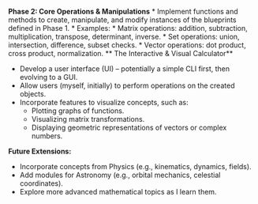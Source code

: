 **Phase 2: Core Operations & Manipulations**
    *   Implement functions and methods to create, manipulate, and modify instances of the blueprints defined in Phase 1.
    *   Examples:
        *   Matrix operations: addition, subtraction, multiplication, transpose, determinant, inverse.
        *   Set operations: union, intersection, difference, subset checks.
        *   Vector operations: dot product, cross product, normalization.
** The Interactive & Visual Calculator**
*   Develop a user interface (UI) – potentially a simple CLI first, then evolving to a GUI.
*   Allow users (myself, initially) to perform operations on the created objects.
*   Incorporate features to visualize concepts, such as:
    *   Plotting graphs of functions.
    *   Visualizing matrix transformations.
    *   Displaying geometric representations of vectors or complex numbers.

**Future Extensions:**
*   Incorporate concepts from Physics (e.g., kinematics, dynamics, fields).
*   Add modules for Astronomy (e.g., orbital mechanics, celestial coordinates).
*   Explore more advanced mathematical topics as I learn them.